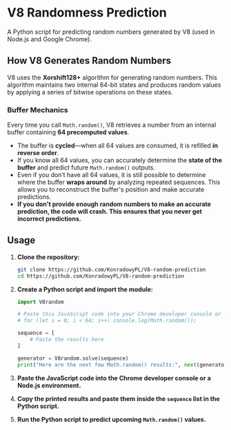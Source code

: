 # V8 Randomness Prediction  

A Python script for predicting random numbers generated by V8 (used in Node.js and Google Chrome).  

## How V8 Generates Random Numbers  

V8 uses the **Xorshift128+** algorithm for generating random numbers. This algorithm maintains two internal 64-bit states and produces random values by applying a series of bitwise operations on these states.  

### Buffer Mechanics  

Every time you call `Math.random()`, V8 retrieves a number from an internal buffer containing **64 precomputed values**.  

- The buffer is **cycled**—when all 64 values are consumed, it is refilled **in reverse order**.  
- If you know all 64 values, you can accurately determine the **state of the buffer** and predict future `Math.random()` outputs.  
- Even if you don’t have all 64 values, it is still possible to determine where the buffer **wraps around** by analyzing repeated sequences. This allows you to reconstruct the buffer's position and make accurate predictions.  
- **If you don't provide enough random numbers to make an accurate prediction, the code will crash. This ensures that you never get incorrect predictions.**  

## Usage  

1. **Clone the repository:**  
   ```sh
   git clone https://github.com/KonradowyPL/V8-random-prediction
   cd https://github.com/KonradowyPL/V8-random-prediction
   ```  

2. **Create a Python script and import the module:**  
   ```py
   import V8random

   # Paste this JavaScript code into your Chrome developer console or in Node.js:
   # for (let i = 0; i < 64; i++) console.log(Math.random());

   sequence = [
       # Paste the results here
   ]

   generator = V8random.solve(sequence)
   print("Here are the next few Math.random() results:", next(generator), next(generator), next(generator))
   ```  

3. **Paste the JavaScript code into the Chrome developer console or a Node.js environment.**  
4. **Copy the printed results and paste them inside the `sequence` list in the Python script.**  
5. **Run the Python script to predict upcoming `Math.random()` values.**  
